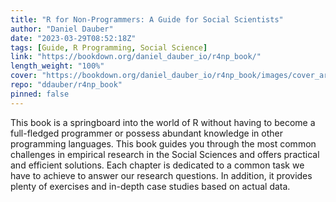 ```yaml
---
title: "R for Non-Programmers: A Guide for Social Scientists"
author: "Daniel Dauber"
date: "2023-03-29T08:52:18Z"
tags: [Guide, R Programming, Social Science]
link: "https://bookdown.org/daniel_dauber_io/r4np_book/"
length_weight: "100%"
cover: "https://bookdown.org/daniel_dauber_io/r4np_book/images/cover_art_icons/cover_art_book.png"
repo: "ddauber/r4np_book"
pinned: false
---
```


This book is a springboard into the world of R without having to become a full-fledged programmer or possess abundant knowledge in other programming languages. This book guides you through the most common challenges in empirical research in the Social Sciences and offers practical and efficient solutions. Each chapter is dedicated to a common task we have to achieve to answer our research questions. In addition, it provides plenty of exercises and in-depth case studies based on actual data.
